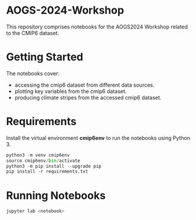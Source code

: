 # AOGS-2024-Workshop
This repository comprises notebooks for the AOGS2024 Workshop related to the CMIP6 dataset.

# Getting Started
The notebooks cover:

- accessing the cmip6 dataset from different data sources.
- plotting key variables from the cmip6 dataset.
- producing climate stripes from the accessed cmip6 dataset.

# Requirements
Install the virtual environment **cmip6env** to run the notebooks using Python 3.

```python
python3 -m venv cmip6env
source cmip6env/bin/activate
python3 -m pip install --upgrade pip
pip install -r requirements.txt
```

# Running Notebooks
```python
jupyter lab <notebook>
```

